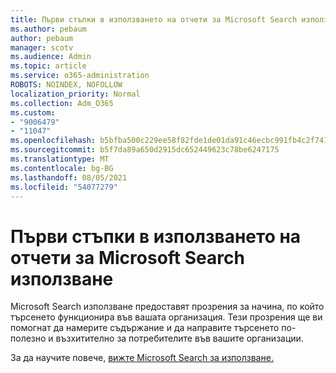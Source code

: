 ```yaml
---
title: Първи стъпки в използването на отчети за Microsoft Search използване
ms.author: pebaum
author: pebaum
manager: scotv
ms.audience: Admin
ms.topic: article
ms.service: o365-administration
ROBOTS: NOINDEX, NOFOLLOW
localization_priority: Normal
ms.collection: Adm_O365
ms.custom:
- "9006479"
- "11047"
ms.openlocfilehash: b5bfba500c229ee58f82fde1de01da91c46ecbc991fb4c2f7418b0dc3bf141e5
ms.sourcegitcommit: b5f7da89a650d2915dc652449623c78be6247175
ms.translationtype: MT
ms.contentlocale: bg-BG
ms.lasthandoff: 08/05/2021
ms.locfileid: "54077279"
---
```

# <a name="get-started-with-using-microsoft-search-usage-reports"></a>Първи стъпки в използването на отчети за Microsoft Search използване

Microsoft Search използване предоставят прозрения за начина, по който търсенето функционира във вашата организация. Тези прозрения ще ви помогнат да намерите съдържание и да направите търсенето по-полезно и възхитително за потребителите във вашите организации.

За да научите повече, [вижте Microsoft Search за използване.](https://go.microsoft.com/fwlink/?linkid=2152048)
